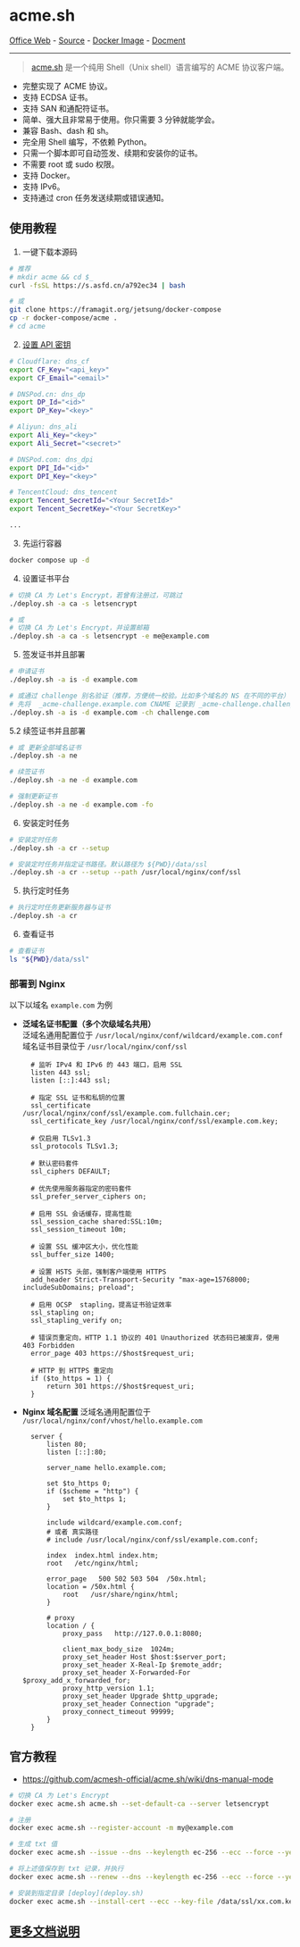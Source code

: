 # acme.sh

[Office Web][1] - [Source][2] - [Docker Image][3] - [Docment][4]

---

> [acme.sh][1] 是一个纯用 Shell（Unix shell）语言编写的 ACME 协议客户端。  
- 完整实现了 ACME 协议。  
- 支持 ECDSA 证书。  
- 支持 SAN 和通配符证书。  
- 简单、强大且非常易于使用。你只需要 3 分钟就能学会。  
- 兼容 Bash、dash 和 sh。  
- 完全用 Shell 编写，不依赖 Python。  
- 只需一个脚本即可自动签发、续期和安装你的证书。  
- 不需要 root 或 sudo 权限。  
- 支持 Docker。  
- 支持 IPv6。  
- 支持通过 cron 任务发送续期或错误通知。

[1]:https://github.com/acmesh-official/acme.sh
[2]:https://github.com/acmesh-official/acme.sh
[3]:https://hub.docker.com/r/neilpang/acme.sh
[4]:https://github.com/acmesh-official/acme.sh/wiki

## 使用教程

1. 一键下载本源码
```bash
# 推荐
# mkdir acme && cd $_
curl -fsSL https://s.asfd.cn/a792ec34 | bash

# 或
git clone https://framagit.org/jetsung/docker-compose
cp -r docker-compose/acme .
# cd acme
```

2. [设置 API 密钥](https://github.com/acmesh-official/acme.sh/wiki/dnsapi)
```bash
# Cloudflare: dns_cf
export CF_Key="<api_key>"
export CF_Email="<email>"

# DNSPod.cn: dns_dp
export DP_Id="<id>"
export DP_Key="<key>"

# Aliyun: dns_ali
export Ali_Key="<key>"
export Ali_Secret="<secret>"

# DNSPod.com: dns_dpi
export DPI_Id="<id>"
export DPI_Key="<key>"

# TencentCloud: dns_tencent
export Tencent_SecretId="<Your SecretId>"
export Tencent_SecretKey="<Your SecretKey>"

...
```

3. 先运行容器
```bash
docker compose up -d
```

4. 设置证书平台
```bash
# 切换 CA 为 Let's Encrypt，若曾有注册过，可跳过
./deploy.sh -a ca -s letsencrypt

# 或
# 切换 CA 为 Let's Encrypt，并设置邮箱
./deploy.sh -a ca -s letsencrypt -e me@example.com
```

5. 签发证书并且部署
```bash
# 申请证书
./deploy.sh -a is -d example.com

# 或通过 challenge 别名验证（推荐，方便统一校验。比如多个域名的 NS 在不同的平台）
# 先将  _acme-challenge.example.com CNAME 记录到 _acme-challenge.challenge.com
./deploy.sh -a is -d example.com -ch challenge.com
```

5.2 续签证书并且部署
```bash
# 或 更新全部域名证书
./deploy.sh -a ne

# 续签证书
./deploy.sh -a ne -d example.com

# 强制更新证书
./deploy.sh -a ne -d example.com -fo
```

6. 安装定时任务
```bash
# 安装定时任务
./deploy.sh -a cr --setup

# 安装定时任务并指定证书路径。默认路径为 ${PWD}/data/ssl
./deploy.sh -a cr --setup --path /usr/local/nginx/conf/ssl
```

5. 执行定时任务
```bash
# 执行定时任务更新服务器与证书
./deploy.sh -a cr
```

6. 查看证书
```bash
# 查看证书
ls "${PWD}/data/ssl"
```

### 部署到 Nginx
以下以域名 `example.com` 为例

- **泛域名证书配置（多个次级域名共用）**   
泛域名通用配置位于 `/usr/local/nginx/conf/wildcard/example.com.conf`   
域名证书目录位于 `/usr/local/nginx/conf/ssl`
  ```nginx
    # 监听 IPv4 和 IPv6 的 443 端口，启用 SSL
    listen 443 ssl;
    listen [::]:443 ssl;

    # 指定 SSL 证书和私钥的位置
    ssl_certificate /usr/local/nginx/conf/ssl/example.com.fullchain.cer;
    ssl_certificate_key /usr/local/nginx/conf/ssl/example.com.key;

    # 仅启用 TLSv1.3
    ssl_protocols TLSv1.3;

    # 默认密码套件
    ssl_ciphers DEFAULT;

    # 优先使用服务器指定的密码套件
    ssl_prefer_server_ciphers on;

    # 启用 SSL 会话缓存，提高性能
    ssl_session_cache shared:SSL:10m;
    ssl_session_timeout 10m;

    # 设置 SSL 缓冲区大小，优化性能
    ssl_buffer_size 1400;

    # 设置 HSTS 头部，强制客户端使用 HTTPS
    add_header Strict-Transport-Security "max-age=15768000; includeSubDomains; preload";

    # 启用 OCSP  stapling，提高证书验证效率
    ssl_stapling on;
    ssl_stapling_verify on;

    # 错误页重定向，HTTP 1.1 协议的 401 Unauthorized 状态码已被废弃，使用 403 Forbidden
    error_page 403 https://$host$request_uri;

    # HTTP 到 HTTPS 重定向
    if ($to_https = 1) {
        return 301 https://$host$request_uri;
    }
  ```

- **Nginx 域名配置**
泛域名通用配置位于 `/usr/local/nginx/conf/vhost/hello.example.com`   
  ```nginx
    server {
        listen 80;
        listen [::]:80; 

        server_name hello.example.com;

        set $to_https 0;
        if ($scheme = "http") {
            set $to_https 1;
        }

        include wildcard/example.com.conf;
        # 或者 真实路径
        # include /usr/local/nginx/conf/ssl/example.com.conf;

        index  index.html index.htm;
        root   /etc/nginx/html;
        
        error_page   500 502 503 504  /50x.html;
        location = /50x.html {
            root   /usr/share/nginx/html;
        }

        # proxy
        location / {
            proxy_pass   http://127.0.0.1:8080;

            client_max_body_size  1024m;
            proxy_set_header Host $host:$server_port;
            proxy_set_header X-Real-Ip $remote_addr;
            proxy_set_header X-Forwarded-For $proxy_add_x_forwarded_for;
            proxy_http_version 1.1;
            proxy_set_header Upgrade $http_upgrade;
            proxy_set_header Connection "upgrade";
            proxy_connect_timeout 99999;
        }
    }
  ```

## 官方教程

- https://github.com/acmesh-official/acme.sh/wiki/dns-manual-mode

```sh
# 切换 CA 为 Let's Encrypt
docker exec acme.sh acme.sh --set-default-ca --server letsencrypt

# 注册
docker exec acme.sh --register-account -m my@example.com

# 生成 txt 值
docker exec acme.sh --issue --dns --keylength ec-256 --ecc --force --yes-I-know-dns-manual-mode-enough-go-ahead-please -d xx.com -d *.xx.com

# 将上述值保存到 txt 记录，并执行
docker exec acme.sh --renew --dns --keylength ec-256 --ecc --force --yes-I-know-dns-manual-mode-enough-go-ahead-please -d xx.com -d *.xx.com

# 安装到指定目录 [deploy](deploy.sh)
docker exec acme.sh --install-cert --ecc --key-file /data/ssl/xx.com.key --fullchain-file /data/ssl/xx.com.fullchain.cer -d xx.com
```

## [更多文档说明](https://forum.idev.top/d/525)
